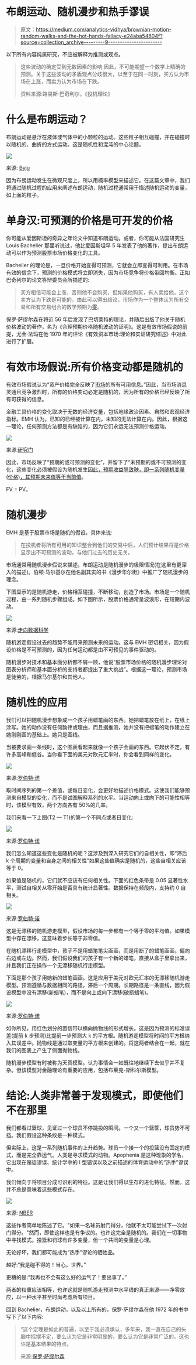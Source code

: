 # 布朗运动、随机漫步和热手谬误

> 原文：<https://medium.com/analytics-vidhya/brownian-motion-random-walks-and-the-hot-hands-fallacy-e24aba54804f?source=collection_archive---------9----------------------->

以下所有内容纯属研究，不应被解释为推测或观点。

> 这些波动的确定受到无数因素的影响:因此，不可能期望一个数学上精确的预测。关于这些波动的矛盾观点分歧很大，以至于在同一时刻，买方认为市场在上涨，而卖方认为市场在下跌。
> 
> 资料来源:路易斯·巴奇利尔，《投机理论》

# **什么是布朗运动？**

布朗运动是悬浮在液体或气体中的小颗粒的运动。这些粒子相互碰撞，并在碰撞时以随机的、曲折的方式运动。这是随机性和混沌的中心论题。

![](img/4ac0727f461e8ae965cd2d1ac5a263ed.png)

来源: [Byju](https://byjus.com/chemistry/brownian-motion-zig-zag-motion/)

因为布朗运动发生在微观尺度上，所以用概率模型来描述它。在这篇文章中，我们将通过随机过程的应用来阐述布朗运动，随机过程通常用于描述随机运动的变量，如上面的粒子。

# 单身汉:可预测的价格是可开发的价格

你可能从爱因斯坦的奇异之年论文中知道布朗运动。或者，你可能从法国研究生 Louis Bachelier 那里听说过，他比爱因斯坦早 5 年发表了他的著作，提出布朗运动可以作为预测股票市场价格变化的工具。

Bachelier 的理论是，一旦价格开始变得可预测，它就会立即变得可利用。在市场有效的信念下，预测的价格模式将立即消失，因为市场竞争将价格带回均衡。正如巴奇列尔的论文答辩委员会所描述的:

> 买方相信可能会上涨，否则他不会购买，但如果他购买，有人卖给他，这个卖方认为下跌是可能的。由此可以得出结论，市场作为一个整体认为所有交易和所有交易组合的数学预期为[零](/cantors-paradise/brownian-motion-in-financial-markets-ea5f02204b14)。

保罗·萨缪尔森在将近 56 年后发现了巴切莱特的理论，并随后出版了他关于随机价格波动的著作，名为《合理预期价格随机波动的证明》。这是有效市场假说的前提，尤金·法玛在他 1970 年的评论《有效资本市场:理论和实证研究综述》中对此进行了扩展。

# **有效市场假说:所有价格变动都是随机的**

有效市场假说认为“资产价格完全反映了[市场](https://en.wikipedia.org/wiki/Efficient-market_hypothesis)的所有可用信息。”因此，当市场消息灵通且竞争激烈时，所有的价格变动必定是随机的，因为所有的价格已经反映了所有可获得的信息。

金融工具价格的变化取决于无数的经济变量，包括地缘政治因素、自然和宏观经济指标。EMH 认为，已知的已经被计算在内，未知的无法计算在内。因此，根据这一理论，任何预测方法都是有缺陷的，因为它们永远无法预测价格运动。

![](img/637ad588a8fe56415ffd761ac1254d58.png)

来源:[研究门](https://www.researchgate.net/publication/299371748_Investigation_of_market_efficiency_and_Financial_Stability_between_SP_500_and_London_Stock_Exchange_Monthly_and_yearly_Forecasting_of_Time_Series_Stock_Returns_using_ARMA_model)

因此，市场反映了“预期的或可预测的变化”，并留下了“未预期的或不可预测的变化，这些变化必须被假设为随机发生[因此，预期收益导致鞅，即一系列随机变量(价格)，其预期未来值等于当前值](/cantors-paradise/brownian-motion-in-financial-markets-ea5f02204b14)。

FV = PV。

# **随机漫步**

EMH 是基于股票市场是随机的假设。具体来说:

> 在投机者将所有可用的知识整合到他们的交易中后，人们预计结果将是价格显示出不可预测的波动，与他们过去的历史无关。

市场通常用随机漫步假说来描述，布朗运动是随机漫步的极限情况(在这里有更深入的描述)。伯顿·马尔基尔在他名副其实的书《漫步华尔街》中推广了随机漫步的理念。

下图显示的是随机游走，价格相互碰撞，不断移动，创造了市场。市场是一个随机过程，由一系列随机步骤组成。如下图所示，股票价格通常呈波浪形，在短期内波动。

![](img/ee9f769d7bf1635783d0490e95f6c54e.png)

来源:[走向数据科学](https://towardsdatascience.com/simulating-stock-prices-in-python-using-geometric-brownian-motion-8dfd6e8c6b18)

随机游走假设过去的趋势不能用来预测未来的运动。这与 EMH 密切相关，因为假设价格是不可预测的，因为任何运动都是由不可预见的事件驱动的。

随机漫步对技术和基本面分析都不屑一顾，他说“股票市场价格的随机漫步理论对图表分析师和基本面分析的支持者都提出了重大挑战”。根据这一理论，预测市场是徒劳的，根据马尔基尔和其他人。

# **随机性的应用**

我们可以把随机漫步想象成一个孩子用蜡笔画的东西。她把蜡笔放在纸上，在纸上涂写。她的动作没有任何韵律或理由，而且据推测，她并没有把蜡笔的动作建立在她刚刚画的基础上。她只是画线。

当被要求画一条线时，这个图表看起来就像一个孩子会画的东西。它起伏不定，有许多高峰和低谷。当你看下面的美元对欧元汇率时，你会看到同样的变化。

![](img/fde8f2736dd82fd5dc57cc90fd73d7db.png)

来源:[罗伯特·诺](https://people.duke.edu/~rnau/411home.htm)

取时间序列的第一个差值，或每日变化，会更好地描述价格模式。这使我们能够预测来自模型的变化，而不是试图解释系列的水平。当运动向上或向下的可能性相等时，该模型有效，两个方向各有 50%的几率。

我们来看一下上图(T2 — T1)的第一个不同点或者日变化:

![](img/d82c64640def0edf6d8d405b82dc9aba.png)

来源:[罗伯特·诺](https://people.duke.edu/~rnau/411home.htm)

我们怎么知道这些变化是随机的呢？这涉及到深入研究它们的自相关性，即“滞后 k 个周期的变量和自身之间的相关性”如果这些值确实是随机的，这些自相关应该等于 0。

如果值是随机的，它们就不应该有任何相关性。下面的红色条带是 0.05 显著性水平，测试自相关从零开始是否具有统计显著性。数据保持在频段内，支持约 0 自相关。

![](img/c166c3a3ef4042cb3dbd6add05e04657.png)

来源:[罗伯特·诺](https://people.duke.edu/~rnau/411home.htm)

这是无漂移的随机游走模型，假设市场的每一步都有一个等于零的平均值。如果模型中存在漂移，这意味着步长等于非零值。

在随机漂移行走模型中，孩子不是用蜡笔笔尖画画，而是用断了的蜡笔画画，偏向右边或左边。然而，我们假设我们的孩子有一个新的蜡笔，直接从盒子里拿出来，并且我们正在操作一个无漂移随机行走模型。

下面是那个孩子用她新的蜡笔画画。这是应用于美元对欧元汇率的无漂移随机游走模型。预测遵循与数据相同的路径，滞后一个周期。长期路径是一条直线，因为假设模型中没有漂移(新蜡笔)，而不是向上或向下漂移(破损蜡笔)。

![](img/96b06a16351096d46e9cb66f09829fba.png)

来源:[罗伯特·诺](https://people.duke.edu/~rnau/411home.htm)

如你所见，用红色划分的置信带以横向抛物线的形式增长。这是因为预测的标准误差(提前 k 步预测)比提前一步预测大 k 的平方根。随机游走模型将时间的平方根纳入其误差中。抛物线是通过取变量的平方根来创建的。将这两者结合在一起，就在我们的图表上产生了侧面抛物线。

随机漫步模型有时被称为天真模型。认为事情会一如既往地继续下去似乎并不复杂。但该模型对金融理论有重要的应用，包括布莱克-斯科尔斯模型。

# **结论:人类非常善于发现模式，即使他们不在那里**

我们都看过篮球，见证过一个球员不停跳投的瞬间。一个又一个篮筐，球员势不可挡。我们假设这种条纹是一种模式。

但实际上，这是一系列随机事件的上升趋势。球员一个接一个的投篮没有固定的模式，而是完全靠运气。人类是寻求模式的动物。Apophenia 是这种现象的学名，它出现在赌徒谬误、统计学中的 I 型错误以及之前描述的体育运动中的“热手”谬误中。

我们倾向于将项目分成可识别的特征。这是让我们得以生存的进化特征。然而，这并不总是意味着这些模式存在。

![](img/fefab2cab14e2871a4d6c89cc086cb98.png)

来源: [NBER](https://t.co/61PrZqIzXB?amp=1)

这些作者简单地陈述了它。"如果一名球员射门得分，他就不太可能尝试下一次射门得分。"然而，即使这样也是有争议的。也许这完全是随机的。我们在一切事物中寻找模式。投篮和罚球有许多变量，但一个共同的变量是心理。

无论好坏，我们都可能成为“热手”谬论的牺牲品。

越好:“我是碰不得的！当心，世界。”

更糟的是:“我再也不会有这么好的运气了！要出事了。”

两者的权重应该相等，也许这就是随机游走预测中水平线的真正来源——净零效应，以一种水平甚至时尚考虑所有项目。

回到 Bachelier，布朗运动，以及以上所有的，保罗·萨缪尔森在他 1972 年的书中写下了以下内容:

> “这个定理是如此的普遍，以至于我必须承认，多年来，我一直在自己的头脑中摇摆不定，要么认为它是非常明显的，要么认为它是非常广泛的。这也许是基本结果的特点。
> 
> 来源:[保罗·萨缪尔森](https://books.google.com/books?id=xJtYDwAAQBAJ&pg=PT539&lpg=PT539&dq=%E2%80%9CThe+theorem+is+so+general+that+I+must+confess+to+having+oscillated+over+the+years+in+my+own+mind+between+regarding+it+as+trivially+obvious+and+regarding+it+as+remarkably+sweeping.+Such+perhaps+is+characteristic+of+basic+results.&source=bl&ots=OCIEv1YtbF&sig=ACfU3U0tONjF4BcCtu0D6fxIUla6cCtLnQ&hl=en&sa=X&ved=2ahUKEwj--vOJ36fmAhV9IDQIHXn3Ca4Q6AEwAnoECAgQAQ#v=onepage&q=%E2%80%9CThe%20theorem%20is%20so%20general%20that%20I%20must%20confess%20to%20having%20oscillated%20over%20the%20years%20in%20my%20own%20mind%20between%20regarding%20it%20as%20trivially%20obvious%20and%20regarding%20it%20as%20remarkably%20sweeping.%20Such%20perhaps%20is%20characteristic%20of%20basic%20results.&f=false)